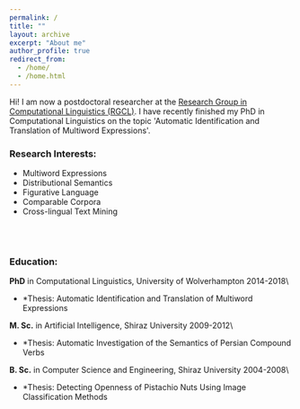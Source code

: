 ```yaml
---
permalink: /
title: ""
layout: archive
excerpt: "About me"
author_profile: true
redirect_from: 
  - /home/
  - /home.html
---
```


Hi! I am now a postdoctoral researcher at the [Research Group in Computational Linguistics (RGCL)](http://rgcl.wlv.ac.uk/). I have recently finished my PhD in Computational Linguistics on the topic 'Automatic Identification and Translation of Multiword Expressions'. 

### Research Interests:
* Multiword Expressions 
* Distributional Semantics 
* Figurative Language 
* Comparable Corpora 
* Cross-lingual Text Mining
<br>
<br>

### Education:

**PhD** in Computational Linguistics, University of Wolverhampton 2014-2018\
* *Thesis: Automatic Identification and Translation of Multiword Expressions

**M. Sc.** in Artificial Intelligence, Shiraz University 2009-2012\
* *Thesis: Automatic Investigation of the Semantics of Persian Compound Verbs

**B. Sc.** in Computer Science and Engineering, Shiraz University 2004-2008\
* *Thesis: Detecting Openness of Pistachio Nuts Using Image Classification Methods
